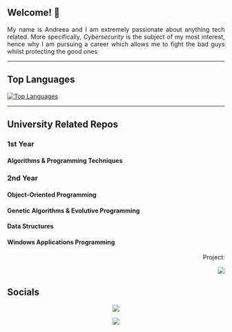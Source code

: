 ## Welcome! 👋
<p align="justify">My name is Andreea and I am extremely passionate about anything tech related. 
More specifically, <i>Cybersecurity</i> is the subject of my most interest, hence why I am pursuing a career which allows me to fight the bad guys whilst protecting the good ones</p>

---

## Top Languages
[![Top Languages](https://github-readme-stats.vercel.app/api/top-langs/?username=andreea-burada&layout=compact&hide_border=true&hide_title=true&theme=vue-dark&bg_color=0D1117)](https://github.com/andreea-burada/github-readme-stats)

---

## University Related Repos

### 1st Year

#### Algorithms & Programming Techniques

### 2nd Year

#### Object-Oriented Programming

#### Genetic Algorithms & Evolutive Programming

#### Data Structures

#### Windows Applications Programming

<p align="right" style="margin-bottom:0;">
Project:
</p>
<p align="right">
<img src="https://img.shields.io/badge/C%23-239120?style=for-the-badge&logo=c-sharp&logoColor=white"/>
</p>

## Socials
<p align="center" style="margin : 0; padding-top:0;">
<a href= "https://www.linkedin.com/in/andreea-daniela-burada">
<img src="https://img.shields.io/badge/LinkedIn-0077B5?style=for-the-badge&logo=linkedin&logoColor=white"/>
</a>
</p>

<p align="center">
<a href="mailto:burada.andreea@outlook.com">
<img src="https://img.shields.io/badge/Microsoft_Outlook-0078D4?style=for-the-badge&logo=microsoft-outlook&logoColor=white"/>
</a>
</p>
<!--
**andreea-burada/andreea-burada** is a ✨ _special_ ✨ repository because its `README.md` (this file) appears on your GitHub profile.

Here are some ideas to get you started:

- 🔭 I’m currently working on ...
- 🌱 I’m currently learning ...
- 👯 I’m looking to collaborate on ...
- 🤔 I’m looking for help with ...
- 💬 Ask me about ...
- 📫 How to reach me: ...
- 😄 Pronouns: ...
- ⚡ Fun fact: ...
-->
